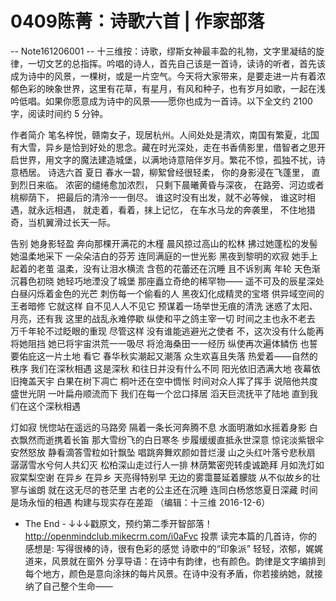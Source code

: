 # 0409陈菁：诗歌六首 | 作家部落


-- Note161206001 --
十三维按：诗歌，缪斯女神最丰盈的礼物，文字里凝结的旋律，一切文艺的总指挥。吟唱的诗人，首先自己该是一首诗，读诗的听者，首先该成为诗中的风景，一棵树，或是一片空气。今天将大家带来，是要走进一片有着浓郁色彩的映象世界，这里有花草，有星月，有风和种子，也有岁月如歌，一起在浅吟低唱。如果你愿意成为诗中的风景——愿你也成为一首诗。以下全文约 2100 字，阅读时间约 5 分钟。


作者简介
笔名梓悦，赣南女子，现居杭州。人间处处是清欢，南国有繁夏，北国有大雪，异乡是恰到好处的思念。藏在时光深处，走在书香倩影里，借智者之思开启世界，用文字的魔法建造城堡，以满地诗意陪伴岁月。繁花不惊，孤独不扰，诗意栖居。
诗选六首
夏日
春水一碧，柳絮曾经很轻柔， 你的身影浸在飞蓬里， 直到烈日来临。
浓密的缱绻愈加浓烈， 只剩下晨曦黄昏与深夜， 在路旁、河边或者桃柳荫下， 把最后的清泠一一倒尽。
谁这时没有出发，就不必等候， 谁这时相遇，就永远相遇， 就走着，看着，抹上记忆， 在车水马龙的奔袭里， 不住地猎奇，当机翼滑过长天一际。


告别
她身影轻盈 奔向那棵开满花的木槿 晨风掠过高山的松林 拂过她蓬松的发髻
她温柔地采下 一朵朵洁白的芬芳 连同满庭的一世光影 黑夜到黎明的欢寂
她手上起着的老茧 温柔，没有让泪水横流 含苞的花蕾还在沉睡 且不诉别离
年轮
天色渐沉暮色初晓 她轻巧地湮没了城堡 那座矗立奇绝的稀罕物——
遥不可及的辰星深处 白昼闪烁着金色的光芒 刺伤每一个偷看的人 黑夜幻化成精灵的宝塔 供异域空间的王者暗修
它就这样 自不见人人不见它 预谋着一场举世无痕的清洗 迷惑了太阳、月亮，还有我
这里的战乱永难停歇 纵使和平之鸽主宰一切 时间之主也永不老去 万千年轮不过眨眼的重现
尽管这样 没有谁能逃避光之使者 不，这次没有什么能再将她阻挡 她已将宇宙洪荒一一吸尽 将沧海桑田一一经历
纵使再次遍体鳞伤 也誓要佑庇这一片土地
看它 春华秋实潮起又潮落 众生欢喜且失落 热爱着——自然的秩序
我们在深秋相遇
这是深秋 和往日并没有什么不同 阳光依旧洒满大地 夜幕依旧掩盖天宇
白果在树下凋亡 桐叶还在空中惆怅 时间对众人挥了挥手 说陪他共度盛世光阴
一叶扁舟顺流而下 我们在每一个岔口择居 滔天巨流抚平了陆地 直到我们在这个深秋相遇


灯如寂
恍惚站在遥远的马路旁 隔着一条长河奔腾不息 水面明澈如水摇着身影 白衣飘然而逝携着长笛
那大雪纷飞的白日寒冬 步履缓缓直抵永世深意 惊诧淡紫银伞安然怒放 静看滴答雪粒如针飘坠
唱跳奔舞欢颜如昔烂漫 山之头红叶落兮悲秋扇 潺潺雪水兮何人共幻灭
松柏深山走过行人一排 林荫繁密兜转虔诚跪拜 月如洗灯如寂棠梨空谢
在异乡
在异乡 天亮得特别早 无边的雾霭蔓延着朦胧 从不似故乡的壮寥与谧朗 就在这无尽的苍茫里 古老的公主还在沉睡 连同白杨悠悠夏日深藏
时间是场永恒的相遇 构建与现实存在差距
（编辑：十三维 2016-12-6）
- The End -
↓↓↓戳原文，预约第二季开智部落！ http://openmindclub.mikecrm.com/i0aFvc
投票 读完本篇的几首诗，你的感想是:
写得很棒的诗，很有色彩的感觉
诗歌中的“印象派”
轻轻，浓郁，娓娓道来，风景就在窗外
分享导语：在诗中有韵律，也有颜色。韵律是文字编排到每个地方，颜色是意向涂抹的每片风景。在诗中没有矛盾，你若接纳她，就接纳了自己整个生命——